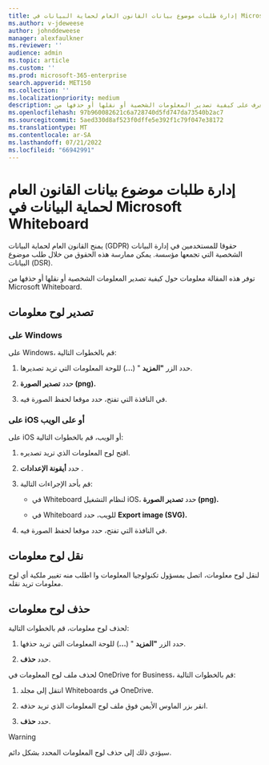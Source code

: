 ```yaml
---
title: إدارة طلبات موضوع بيانات القانون العام لحماية البيانات في Microsoft Whiteboard
ms.author: v-jdeweese
author: johnddeweese
manager: alexfaulkner
ms.reviewer: ''
audience: admin
ms.topic: article
ms.custom: ''
ms.prod: microsoft-365-enterprise
search.appverid: MET150
ms.collection: ''
ms.localizationpriority: medium
description: تعرف على كيفية تصدير المعلومات الشخصية أو نقلها أو حذفها من Microsoft Whiteboard.
ms.openlocfilehash: 97b960082621c6a728740d5fd747da73540b2ac7
ms.sourcegitcommit: 5aed330d8af523f0dffe5e392f1c79f047e38172
ms.translationtype: MT
ms.contentlocale: ar-SA
ms.lasthandoff: 07/21/2022
ms.locfileid: "66942991"
---
```

# <a name="manage-gdpr-data-subject-requests-in-microsoft-whiteboard"></a>إدارة طلبات موضوع بيانات القانون العام لحماية البيانات في Microsoft Whiteboard

يمنح القانون العام لحماية البيانات (GDPR) حقوقا للمستخدمين في إدارة البيانات الشخصية التي تجمعها مؤسسة. يمكن ممارسة هذه الحقوق من خلال طلب موضوع البيانات (DSR).

توفر هذه المقالة معلومات حول كيفية تصدير المعلومات الشخصية أو نقلها أو حذفها من Microsoft Whiteboard.

## <a name="export-a-whiteboard"></a>تصدير لوح معلومات

### <a name="on-windows"></a>على Windows

على Windows، قم بالخطوات التالية:

1. حدد الزر **"المزيد** " (**...**) للوحة المعلومات التي تريد تصديرها. 

2. حدد **تصدير الصورة (png).**

3. في النافذة التي تفتح، حدد موقعا لحفظ الصورة فيه.

### <a name="on-ios-or-the-web"></a>على iOS أو على الويب

على iOS أو الويب، قم بالخطوات التالية:

1. افتح لوح المعلومات الذي تريد تصديره.

2. حدد **أيقونة الإعدادات** .

3. قم بأحد الإجراءات التالية:

   - في Whiteboard لنظام التشغيل iOS، حدد **تصدير الصورة (png).**

   - في Whiteboard للويب، حدد **Export image (SVG).**

4. في النافذة التي تفتح، حدد موقعا لحفظ الصورة فيه.

## <a name="transfer-a-whiteboard"></a>نقل لوح معلومات

لنقل لوح معلومات، اتصل بمسؤول تكنولوجيا المعلومات وا اطلب منه تغيير ملكية أي لوح معلومات تريد نقله.

## <a name="delete-a-whiteboard"></a>حذف لوح معلومات

لحذف لوح معلومات، قم بالخطوات التالية:

1. حدد الزر **"المزيد** " (**...**) للوحة المعلومات التي تريد حذفها.

2. حدد **حذف**.

لحذف ملف لوح المعلومات في OneDrive for Business، قم بالخطوات التالية:

1.  انتقل إلى مجلد Whiteboards في OneDrive.

2.  انقر بزر الماوس الأيمن فوق ملف لوح المعلومات الذي تريد حذفه.

3. حدد **حذف**.

>[!WARNING]
> سيؤدي ذلك إلى حذف لوح المعلومات المحدد بشكل دائم.
